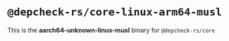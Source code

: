 # `@depcheck-rs/core-linux-arm64-musl`

This is the **aarch64-unknown-linux-musl** binary for `@depcheck-rs/core`
